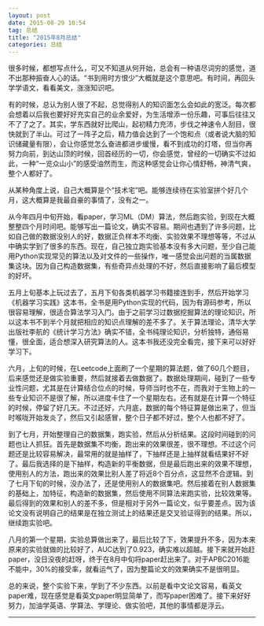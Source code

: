 ```yaml
---
layout: post
date: 2015-08-29 10:54
tag: 总结
title: "2015年8月总结"
categories: 总结
---
```


很多时候，都想写点什么，可又不知道从何开始，总会有一种语尽词穷的感觉，道不出那种振奋人心的话。“书到用时方恨少”大概就是这个意思吧。有时间，再回头学学语文，看看美文，涨涨知识吧。

<!-- more -->

有的时候，总认为别人很了不起，总觉得别人的知识面怎么会如此的宽泛。每次都会想着以后我也要好好充实自己的业余爱好，为生活增添一份乐趣，可事后往往又不了了之了。其实，学东西就好比爬山，起初精力充沛，步伐之神速令人刮目，很快就到了半山。可过了一阵子之后，精力值会达到了一个饱和点（或者说大脑的知识储藏量有限），会让你感觉怎么奋进都进步缓慢，看不到成功的灯塔，但当你再努力向前，到达山顶的时候，回首经历的一切，你会感觉，曾经的一切确实不过如此，一种“一览众山小”的感受油然而生，而这种感觉会让你心情舒畅，神清气爽，整个人都好了。

从某种角度上说，自己大概算是个“技术宅”吧。能够连续待在实验室拼个好几个月，这大概算是我最自豪的事情了，没有之一。

从今年四月中旬开始，看paper，学习ML（DM）算法，然后跑实验，到现在大概整整四个月时间吧。能够写出一篇论文，确实不容易。期间也遇到了许多问题，比如自己做的数据没别人的好，数据正负样本不均衡、实验效果不理想等等，不过从中确实学到了很多的东西。现在，自己独立跑实验基本没有多大问题，至少自己能用Python实现常见的算法以及对文件的一些操作，唯一感觉会出问题的当属数据集这块。因为自己构造数据集，有些奇异点处理的不好，然后直接影响了最后模型的好坏。

五月上旬基本上玩过去了，五月下旬各类机器学习书籍接连到手，然后开始学习《机器学习实践》这本书，全书是用Python实现的代码，因为有源码参考，所以很容易理解，很适合算法学习入门。由于之前学习过数据挖掘算法的理论知识，所以这本书不到半个月就把相应的知识点理解的差不多了。关于算法理论，清华大学出版社李航的《统计学习方法》确实不错，全书纯理论知识，分析独特，通俗易懂，很全面，适合想深入研究算法的人。这本书我还没完全看完，接下来可以好好学习下。

六月，上旬的时候，在Leetcode上面刷了一个星期的算法题，做了60几个题目，后来感觉还是做实验重要，然后就接着去做数据了。数据处理期间，碰到了一些专业性问题，尤其是在计算结合位点的时候，导师当时也不在，而我对于生物上的一些专业知识不是很了解，所以进度卡住了一个星期左右。还有就是在计算一个特征的时候，停留了好几天。不过还好，六月底，数据的每个特征算是做出来了，但当时喉咙开始发炎了，然后又引起感冒，整个日子都不好过，整个人也都不好了。

到了七月，开始整理自己的数据集，跑实验，然后从分析结果。这段时间碰到的问题也让人抓狂。首先是数据集不均衡，跑出来的效果很差，很不理想。不过这个问题还是比较容易解决，最常用的就是抽样了，下抽样还是上抽样就看结果好不好了。最后我选择的是下抽样，构造新的平衡数据，但是最后跑出来的效果不理想，使用别人的方法，跑出来的效果比别人差了将近8个百分点，这显然不合逻辑。到了七月下旬的时候，没办法了，还是使用别人的数据集吧。然后接着在别人数据集的基础上，加特征，构造新的数据集，然后使用不同算法来跑实验，比较效果等。最后得到的效果和别人的差不多，但是相对于另外一篇论文，似乎要差点。因为该论文没有说明自己的结果是在独立测试上的结果还是交叉验证得到的结果。所以，继续跑实验吧。

八月的第一个星期，实验总算做出来了，最后比较了下，效果提升不多，因为本来原来的实验就做的比较好了，AUC达到了0.923，确实难以超越。接下来就开始赶paper，没日没夜的赶呀，终于在8月中旬将paper赶出来了。对于APBC2016能不能中，30%的接受率，就看运气了，因为整篇论文的效果确实不是很明显。

总的来说，整个实验下来，学到了不少东西。以前是看中文论文容易，看英文paper难，现在感觉是看英文paper明显简单了，而写paper困难了。接下来好好努力，加油学英语、学算法、学理论、做实验吧，其他的事情都是浮云。


---
